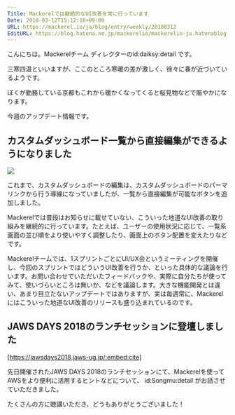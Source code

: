 ```yaml
---
Title: Mackerelでは継続的なUI改善を常に行っています
Date: 2018-03-12T15:12:18+09:00
URL: https://mackerel.io/ja/blog/entry/weekly/20180312
EditURL: https://blog.hatena.ne.jp/mackerelio/mackerelio-ja.hatenablog.mackerel.io/atom/entry/17391345971624828996
---
```


こんにちは。Mackerelチーム ディレクターのid:daiksy:detail です。

三寒四温といいますが、ここのところ寒暖の差が激しく、徐々に春が近づいているようです。

ぼくが勤務している京都もこれから暖かくなってくると桜見物などで賑やかになります。

今週のアップデート情報です。

## カスタムダッシュボード一覧から直接編集ができるようになりました

![](https://cdn-ak.f.st-hatena.com/images/fotolife/m/mackerelio/20180312/20180312114021.png)

これまで、カスタムダッシュボードの編集は、カスタムダッシュボードのパーマリンクから行う導線になっていましたが、一覧から直接編集が可能なボタンを追加しました。

Mackerelでは普段はお知らせに載せていない、こういった地道なUI改善の取り組みを継続的に行っています。たとえば、ユーザーの使用状況に応じて、一覧系画面の並び順をより使いやすく調整したり、画面上のボタン配置を変えたりなどです。

Mackerelチームでは、1スプリントごとにUI/UX会というミーティングを開催し、今回のスプリントではどういうUI改善を行うか、といった具体的な議論を行います。お問い合わせでいただいたフィードバックや、実際に自分たちが使ってみて、使いづらいところは無いか、などを議論します。大きな機能開発とは違い、あまり目立たないアップデートではありますが、実は毎週常に、Mackerelにはこういった地道なUI改善のリリースも盛り込まれているのです。

## JAWS DAYS 2018のランチセッションに登壇しました

[https://jawsdays2018.jaws-ug.jp/:embed:cite]

先日開催されたJAWS DAYS 2018のランチセッションにて、Mackerelを使ってAWSをより便利に活用するヒントなどについて、 id:Songmu:detail がお話させていただきました。

たくさんの方に聴講いただき、どうもありがとうございました！
